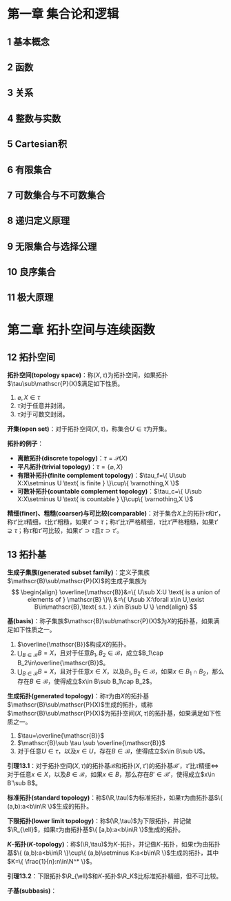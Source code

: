 # 第一章	集合论和逻辑

## 1	基本概念

## 2	函数

## 3	关系

## 4	整数与实数

## 5	Cartesian积

## 6	有限集合

## 7	可数集合与不可数集合

## 8	递归定义原理

## 9	无限集合与选择公理

## 10	良序集合

## 11	极大原理

# 第二章	拓扑空间与连续函数

## 12	拓扑空间

**拓扑空间(topology space)**：称$(X,\tau)$为拓扑空间，如果拓扑$\tau\sub\mathscr{P}(X)$满足如下性质。

1. $\varnothing,X\in\tau$
2. $\tau$对于任意并封闭。
3. $\tau$对于可数交封闭。

**开集(open set)**：对于拓扑空间$(X,\tau)$，称集合$U\in\tau$为开集。

**拓扑的例子**：

- **离散拓扑(discrete topology)**：$\tau=\mathscr{P}(X)$
- **平凡拓扑(trivial topology)**：$\tau=\{\varnothing,X\}$
- **有限补拓扑(finite complement topology)**：$\tau_f=\{ U\sub X:X\setminus U \text{ is finite } \}\cup\{ \varnothing,X \}$
- **可数补拓扑(countable complement topology)**：$\tau_c=\{ U\sub X:X\setminus U \text{ is countable } \}\cup\{ \varnothing,X \}$

**精细(finer)、粗糙(coarser)与可比较(comparable)**：对于集合$X$上的拓扑$\tau$和$\tau'$，称$\tau'$比$\tau$精细，$\tau$比$\tau'$粗糙，如果$\tau'\supset \tau$；称$\tau'$比$\tau$严格精细，$\tau$比$\tau'$严格粗糙，如果$\tau'\supsetneq \tau$；称$\tau$和$\tau'$可比较，如果$\tau'\supset \tau$且$\tau\supset \tau'$。

## 13	拓扑基

**生成子集族(generated subset family)**：定义子集族$\mathscr{B}\sub\mathscr{P}(X)$的生成子集族为
$$
\begin{align}
\overline{\mathscr{B}}&=\{ U\sub X:U \text{ is a union of elements of } \mathscr{B} \}\\
&=\{ U\sub X:\forall x\in U,\exist B\in\mathscr{B},\text{ s.t. } x\in B\sub U \}
\end{align}
$$

**基(basis)**：称子集族$\mathscr{B}\sub\mathscr{P}(X)$为$X$的拓扑基，如果满足如下性质之一。

1. $\overline{\mathscr{B}}$构成$X$的拓扑。
2. $\displaystyle\bigcup_{B\in\mathscr{B}}B=X$，且对于任意$B_1,B_2\in\mathscr{B}$，成立$B_1\cap B_2\in\overline{\mathscr{B}}$。
3. $\displaystyle\bigcup_{B\in\mathscr{B}}B=X$，且对于任意$x\in X$，以及$B_1,B_2\in\mathscr{B}$，如果$x\in B_1\cap B_2$，那么存在$B\in\mathscr{B}$，使得成立$x\in B\sub B_1\cap B_2$。

**生成拓扑(generated topology)**：称$\tau$为由$X$的拓扑基$\mathscr{B}\sub\mathscr{P}(X)$生成的拓扑，或称$\mathscr{B}\sub\mathscr{P}(X)$为拓扑空间$(X,\tau)$的拓扑基，如果满足如下性质之一。

1. $\tau=\overline{\mathscr{B}}$
2. $\mathscr{B}\sub \tau \sub \overline{\mathscr{B}}$
3. 对于任意$U\in \tau$，以及$x\in U$，存在$B\in\mathscr{B}$，使得成立$x\in B\sub U$。

**引理13.1**：对于拓扑空间$(X,\tau)$的拓扑基$\mathscr{B}$和拓扑$(X,\tau')$的拓扑基$\mathscr{B}’$，$\tau'$比$\tau$精细$\iff$对于任意$x\in X$，以及$B\in\mathscr{B}$，如果$x\in B$，那么存在$B'\in\mathscr{B}'$，使得成立$x\in B'\sub B$。

**标准拓扑(standard topology)**：称$(\R,\tau)$为标准拓扑，如果$\tau$为由拓扑基$\{ (a,b):a<b\in\R \}$生成的拓扑。

**下限拓扑(lower limit topology)**：称$(\R,\tau)$为下限拓扑，并记做$\R_{\ell}$，如果$\tau$为由拓扑基$\{ [a,b):a<b\in\R \}$生成的拓扑。

**$K$-拓扑($K$-topology)**：称$(\R,\tau)$为$K$-拓扑，并记做$K$-拓扑，如果$\tau$为由拓扑基$\{ (a,b):a<b\in\R \}\cup\{ (a,b)\setminus K:a<b\in\R \}$生成的拓扑，其中$K=\{ \frac{1}{n}:n\in\N^* \}$。

**引理13.2**：下限拓扑$\R_{\ell}$和$K$-拓扑$\R_K$比标准拓扑精细，但不可比较。

**子基(subbasis)**：

